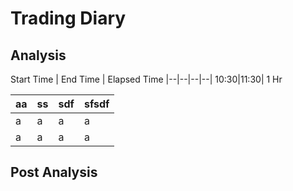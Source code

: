 # Trading Diary
## Analysis
Start Time | End Time | Elapsed Time
|--|--|--|--|
10:30|11:30| 1 Hr

| aa |ss  | sdf | sfsdf
|--|--|--|--|
| a | a |a| a
| a | a |a| a



## Post Analysis
